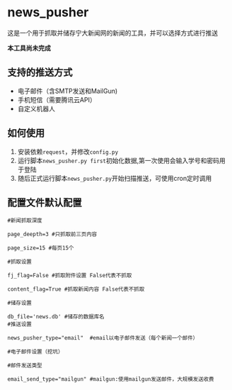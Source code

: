 # news_pusher
这是一个用于抓取并储存宁大新闻网的新闻的工具，并可以选择方式进行推送

**本工具尚未完成**
## 支持的推送方式
* 电子邮件（含SMTP发送和MailGun)
* 手机短信（需要腾讯云API）
* 自定义机器人
## 如何使用
1. 安装依赖`request`，并修改`config.py`
2. 运行脚本`news_pusher.py first`初始化数据,第一次使用会输入学号和密码用于登陆
3. 随后正式运行脚本`news_pusher.py`开始扫描推送，可使用cron定时调用
## 配置文件默认配置
```
#新闻抓取深度

page_deepth=3 #只抓取前三页内容

page_size=15 #每页15个

#抓取设置

fj_flag=False #抓取附件设置 False代表不抓取

content_flag=True #抓取新闻内容 False代表不抓取

#储存设置

db_file='news.db' #储存的数据库名
#推送设置

news_pusher_type="email"  #email以电子邮件发送（每个新闻一个邮件）

#电子邮件设置（挖坑）

#邮件发送类型

email_send_type="mailgun" #mailgun:使用mailgun发送邮件，大规模发送收费
```